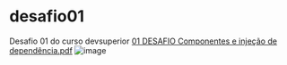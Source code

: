 # desafio01
Desafio 01 do curso devsuperior
[01 DESAFIO Componentes e injeção de dependência.pdf](https://github.com/Felipers8080/desafio01/blob/main/01%20DESAFIO%20Componentes%20e%20inje%C3%A7%C3%A3o%20de%20depend%C3%AAncia.pdf)
![image](https://github.com/user-attachments/assets/d7f4b330-f88e-46de-9dc6-20f32f232b55)
